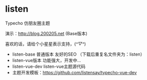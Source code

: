 # listen
Typecho 仿朋友圈主题

演示：http://blog.200205.net (Base版本)

喜欢的话，请给个小星星表示支持，(*^▽^*)

- listen-base 普通版本 友好的SEO （下载后重复名文件夹为：listen）
- listen-vue版本 功能强大，开发中...
- listen-vue-dev listen-vue主题源代码
- 主题开发模板：https://github.com/listensay/typecho-vue-dev
